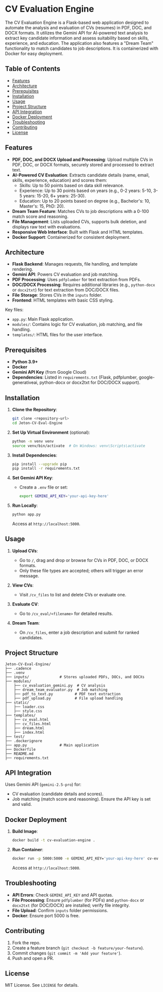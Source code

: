 

# CV Evaluation Engine

The CV Evaluation Engine is a Flask-based web application designed to automate the analysis and evaluation of CVs (resumes) in PDF, DOC, and DOCX formats. It utilizes the Gemini API for AI-powered text analysis to extract key candidate information and assess suitability based on skills, experience, and education. The application also features a "Dream Team" functionality to match candidates to job descriptions. It is containerized with Docker for easy deployment.

## Table of Contents
- [Features](#features)
- [Architecture](#architecture)
- [Prerequisites](#prerequisites)
- [Installation](#installation)
- [Usage](#usage)
- [Project Structure](#project-structure)
- [API Integration](#api-integration)
- [Docker Deployment](#docker-deployment)
- [Troubleshooting](#troubleshooting)
- [Contributing](#contributing)
- [License](#license)

## Features
- **PDF, DOC, and DOCX Upload and Processing**: Upload multiple CVs in PDF, DOC, or DOCX formats, securely stored and processed to extract text.
- **AI-Powered CV Evaluation**: Extracts candidate details (name, email, skills, experience, education) and scores them:
  - Skills: Up to 50 points based on data skill relevance.
  - Experience: Up to 30 points based on years (e.g., 0-2 years: 5-10, 3-5 years: 15-20, 6+ years: 25-30).
  - Education: Up to 20 points based on degree (e.g., Bachelor's: 10, Master's: 15, PhD: 20).
- **Dream Team Feature**: Matches CVs to job descriptions with a 0-100 match score and reasoning.
- **File Management**: Lists uploaded CVs, supports bulk deletion, and displays raw text with evaluations.
- **Responsive Web Interface**: Built with Flask and HTML templates.
- **Docker Support**: Containerized for consistent deployment.

## Architecture
- **Flask Backend**: Manages requests, file handling, and template rendering.
- **Gemini API**: Powers CV evaluation and job matching.
- **PDF Processing**: Uses `pdfplumber` for text extraction from PDFs.
- **DOC/DOCX Processing**: Requires additional libraries (e.g., `python-docx` or `docx2txt`) for text extraction from DOC/DOCX files.
- **File Storage**: Stores CVs in the `inputs` folder.
- **Frontend**: HTML templates with basic CSS styling.

Key files:
- `app.py`: Main Flask application.
- `modules/`: Contains logic for CV evaluation, job matching, and file handling.
- `templates/`: HTML files for the user interface.

## Prerequisites
- **Python 3.9+**
- **Docker**
- **Gemini API Key** (from Google Cloud)
- **Dependencies**: Listed in `requirements.txt` (Flask, pdfplumber, google-generativeai, python-docx or docx2txt for DOC/DOCX support).

## Installation
1. **Clone the Repository**:
   ```bash
   git clone <repository-url>
   cd Jeton-CV-Eval-Engine
   ```

2. **Set Up Virtual Environment** (optional):
   ```bash
   python -m venv venv
   source venv/bin/activate  # On Windows: venv\Scripts\activate
   ```

3. **Install Dependencies**:
   ```bash
   pip install --upgrade pip
   pip install -r requirements.txt
   ```

4. **Set Gemini API Key**:
   - Create a `.env` file or set:
     ```bash
     export GEMINI_API_KEY='your-api-key-here'
     ```

5. **Run Locally**:
   ```bash
   python app.py
   ```
   Access at `http://localhost:5000`.

## Usage
1. **Upload CVs**:
   - Go to `/`, drag and drop or browse for CVs in PDF, DOC, or DOCX formats.
   - Only these file types are accepted; others will trigger an error message.

2. **View CVs**:
   - Visit `/cv_files` to list and delete CVs or evaluate one.

3. **Evaluate CV**:
   - Go to `/cv_eval/<filename>` for detailed results.

4. **Dream Team**:
   - On `/cv_files`, enter a job description and submit for ranked candidates.

## Project Structure
```
Jeton-CV-Eval-Engine/
├── .cadence
├── .venv
├── inputs/              # Stores uploaded PDFs, DOCs, and DOCXs
├── modules/
│   ├── cv_evaluation_gemini.py  # CV analysis
│   ├── dream_team_evaluator.py  # Job matching
│   ├── pdf_to_text.py          # PDF text extraction
│   ├── pdf_upload.py           # File upload handling
├── static/
│   ├── loader.css
│   ├── style.css
├── templates/
│   ├── cv_eval.html
│   ├── cv_files.html
│   ├── dream.html
│   ├── index.html
├── test/
├── .dockerignore
├── app.py               # Main application
├── Dockerfile
├── README.md
├── requirements.txt
```

## API Integration
Uses Gemini API (`gemini-2.5-pro`) for:
- CV evaluation (candidate details and scores).
- Job matching (match score and reasoning).
Ensure the API key is set and valid.

## Docker Deployment
1. **Build Image**:
   ```bash
   docker build -t cv-evaluation-engine .
   ```

2. **Run Container**:
   ```bash
   docker run -p 5000:5000 -e GEMINI_API_KEY='your-api-key-here' cv-evaluation-engine
   ```
   Access at `http://localhost:5000`.

## Troubleshooting
- **API Errors**: Check `GEMINI_API_KEY` and API quotas.
- **File Processing**: Ensure `pdfplumber` (for PDFs) and `python-docx` or `docx2txt` (for DOC/DOCX) are installed; verify file integrity.
- **File Upload**: Confirm `inputs` folder permissions.
- **Docker**: Ensure port 5000 is free.

## Contributing
1. Fork the repo.
2. Create a feature branch (`git checkout -b feature/your-feature`).
3. Commit changes (`git commit -m 'Add your feature'`).
4. Push and open a PR.

## License
MIT License. See `LICENSE` for details.

